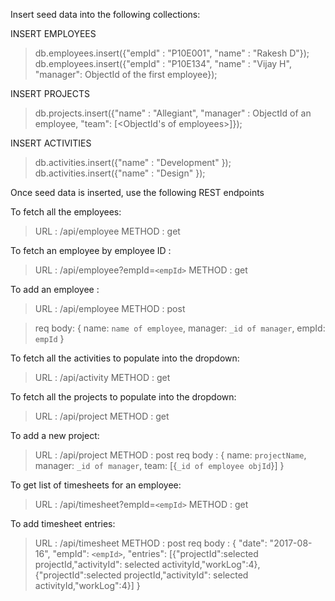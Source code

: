 Insert seed data into the following collections:

INSERT EMPLOYEES

> db.employees.insert({"empId" : "P10E001", "name" : "Rakesh D"});
> db.employees.insert({"empId" : "P10E134", "name" : "Vijay H", "manager": ObjectId of the first employee});


INSERT PROJECTS

>db.projects.insert({"name" : "Allegiant", "manager" : ObjectId of an employee, "team": [<ObjectId's of employees>]});

INSERT ACTIVITIES

>db.activities.insert({"name" : "Development" });
>db.activities.insert({"name" : "Design" });


Once seed data is inserted, use the following REST endpoints

To fetch all the employees:

>URL : /api/employee
>METHOD : get


To fetch an employee by employee ID :

>URL : /api/employee?empId=`<empId>`
>METHOD : get

To add an employee :

>URL : /api/employee
>METHOD : post

>req body: {
	name: `name of employee`,
	manager: `_id of manager`,
	empId: `empId`
}


To fetch all the activities to populate into the dropdown:

>URL : /api/activity
>METHOD : get

To fetch all the projects to populate into the dropdown:

>URL : /api/project
>METHOD : get

To add a new project:

>URL : /api/project
>METHOD : post
>req body : {
	name: `projectName`,
	manager: `_id of manager`,
	team: [{`_id of employee objId`}]
}

To get list of timesheets for an employee:

>URL : /api/timesheet?empId=`<empId>`
>METHOD : get

To add timesheet entries:

>URL : /api/timesheet
>METHOD : post
>req body : {
	"date": "2017-08-16",
	"empId": `<empId>`,
	"entries": [{"projectId":selected projectId,"activityId": selected activityId,"workLog":4},{"projectId":selected projectId,"activityId": selected activityId,"workLog":4}]
}



